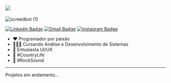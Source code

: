 <!--
**DiegoReports/DiegoReports** is a ✨ _special_ ✨ repository because its `README.md` (this file) appears on your GitHub profile.



- 🔭 I’m currently working on ...
- 🌱 I’m currently learning ...
- 👯 I’m looking to collaborate on ...
- 🤔 I’m looking for help with ...
- 💬 Ask me about ...
- 📫 How to reach me: ...
- 😄 Pronouns: ...
- ⚡ Fun fact: ...
-->

<h1>
  <img src="https://img.shields.io/badge/Diego-Henrique-brightgreen">
</h1>

![screedbot (1)](https://github.com/DiegoReports/diegoreports.github.io/blob/master/img/atual.gif)

[![Linkedin Badge](https://img.shields.io/badge/-Diego-blue?style=plastic&logo=Linkedin&logoColor=white&link=https://www.linkedin.com/in/diego-henrique-reports/)](https://www.linkedin.com/in/diego-henrique-reports/) [![Gmail Badge](https://img.shields.io/badge/-Gmail-c14438?style=plastic&logo=Gmail&logoColor=white&link=mailto:diego.reports@gmail.com)](mailto:diego.reports@gmail.com) [![Instagram Badge](https://img.shields.io/badge/Instagram-%23E4405F.svg?&style=plastic&logo=instagram&logoColor=white)](https://www.instagram.com/guinho_dihenrique/)

- ❤ Programador por paixão
- 👨🏻‍🎓 Cursando Análise e Desenvolvimento de Sistemas
- 📲 Entusiasta UI/UX
- 🍁 #CountryLife
- 🎸 #RockSound

---
Projetos em andamento...
